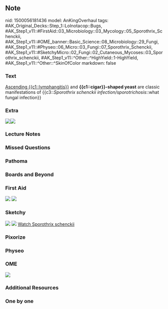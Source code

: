 ## Note
nid: 1500056181436
model: AnKingOverhaul
tags: #AK_Original_Decks::Step_1::Lolnotacop::Bugs, #AK_Step1_v11::#FirstAid::03_Microbiology::03_Mycology::05_Sporothrix_Schenckii, #AK_Step1_v11::#OME_banner::Basic_Science::08_Microbiology::29_Fungi, #AK_Step1_v11::#Physeo::06_Micro::03_Fungi::07_Sporothrix_Schenckii, #AK_Step1_v11::#SketchyMicro::02_Fungi::02_Cutaneous_Mycoses::03_Sporothrix_schenckii, #AK_Step1_v11::^Other::^HighYield::1-HighYield, #AK_Step1_v11::^Other::^SkinOfColor
markdown: false

### Text
<u>Ascending {{c1::lymphangitis}}</u> and <b>{{c1::cigar}}-shaped
yeast</b> are classic manifestations of {{c3::<i>Sporothrix
schenckii infection/sporotrichosis</i>::what fungal infection}}

### Extra
<img src="paste-12330851107224.jpg"><img src=
"paste-08482ec773a9e2ad86eb1b42f39b80fd4f889049.png">

### Lecture Notes


### Missed Questions


### Pathoma


### Boards and Beyond


### First Aid
<img src="tmp2xg2364y.png"> <img src="tmpr7tp7nxa.png">

### Sketchy
<img src="paste-580151297441795.jpg"> <img src=
"paste-c87de53c682e620610750f1301a088f6c7a32367.png"> <a href=
"https://dashboard.sketchy.com/study/medical/courses/medical-microbiology/units/medical-microbiology-fungi/videos/medical-microbiology-fungi-cutaneous-mycoses-sporothrix-schenckii?utm_source=anki&utm_medium=partnership&utm_campaign=february_update&utm_content=medical">
Watch Sporothrix schenckii</a>

### Pixorize


### Physeo


### OME
<div class="ome-widget">
  <a href=
  "https://onlinemeded.org/spa/microbiology/fungi/acquire?ref=anki">
  <img src="_OME_AnkiFlashcards_Lesson_2.png"></a>
</div>

### Additional Resources


### One by one

